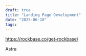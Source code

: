 ```yaml
---
draft: true
title: "Landing Page Development"
date: "2025-06-18"
tags: 
---
```

https://rockbase.co/get-rockbase/

Astra

